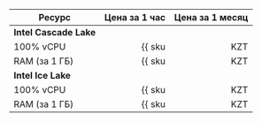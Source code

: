 | Ресурс        | Цена за 1 час                                               | Цена за 1 месяц                                                   |
| ----- | ----: | ----: |
| **Intel Cascade Lake**                                                                                                                          |
| 100% vCPU     | {{ sku|KZT|mdb.cluster.elasticsearch.v2.cpu.c100|string }}  | {{ sku|KZT|mdb.cluster.elasticsearch.v2.cpu.c100|month|string }}  |
| RAM (за 1 ГБ) | {{ sku|KZT|mdb.cluster.elasticsearch.v2.ram.basic|string }} | {{ sku|KZT|mdb.cluster.elasticsearch.v2.ram.basic|month|string }} |
| **Intel Ice Lake**                                                                                                                              |
| 100% vCPU     | {{ sku|KZT|mdb.cluster.elasticsearch.v3.cpu.c100|string }}  | {{ sku|KZT|mdb.cluster.elasticsearch.v3.cpu.c100|month|string }}  |
| RAM (за 1 ГБ) | {{ sku|KZT|mdb.cluster.elasticsearch.v3.ram.basic|string }} | {{ sku|KZT|mdb.cluster.elasticsearch.v3.ram.basic|month|string }} |